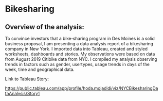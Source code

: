# Bikesharing

## Overview of the analysis:
To convince investors that a bike-sharing program in Des Moines is a solid business proposal, I am presenting a data analysis report of a bikesharing company in New York. I imported data into Tableau, created and styled worksheets, dashboards and stories. My observations were based on data from August 2019 Citibike data from NYC. I compiled my analysis observing trends in factors such as gender, usertypes, usage trends in days of the week, time and geographical data.

Link to Tableau Story:

https://public.tableau.com/app/profile/hoda.mojadidi/viz/NYCBikesharingDataAnalysis/Story1

